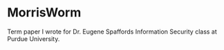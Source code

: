 # MorrisWorm

Term paper I wrote for Dr. Eugene Spaffords Information Security class at Purdue University.
